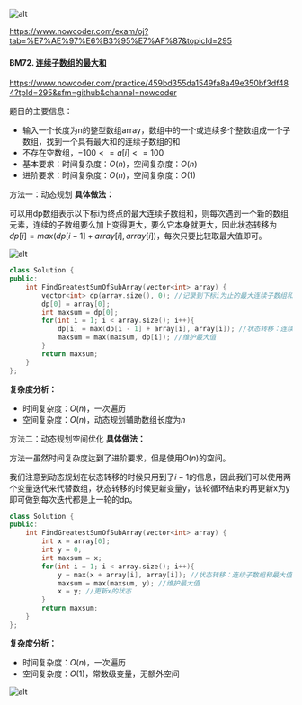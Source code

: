 ![alt](https://uploadfiles.nowcoder.com/bm/top101-head.jpg)

https://www.nowcoder.com/exam/oj?tab=%E7%AE%97%E6%B3%95%E7%AF%87&topicId=295

#### BM72. [连续子数组的最大和](https://www.nowcoder.com/practice/459bd355da1549fa8a49e350bf3df484?tpId=295&sfm=github&channel=nowcoder)

https://www.nowcoder.com/practice/459bd355da1549fa8a49e350bf3df484?tpId=295&sfm=github&channel=nowcoder


题目的主要信息：

- 输入一个长度为n的整型数组array，数组中的一个或连续多个整数组成一个子数组，找到一个具有最大和的连续子数组的和
- 不存在空数组，$-100<=a[i]<=100$
- 基本要求：时间复杂度：$O(n)$，空间复杂度：$O(n)$
- 进阶要求：时间复杂度：$O(n)$，空间复杂度：$O(1)$

方法一：动态规划
**具体做法：**

可以用dp数组表示以下标i为终点的最大连续子数组和，则每次遇到一个新的数组元素，连续的子数组要么加上变得更大，要么它本身就更大，因此状态转移为$dp[i] = max(dp[i - 1] + array[i], array[i])$，每次只要比较取最大值即可。

![alt](https://uploadfiles.nowcoder.com/images/20211204/397721558_1638610292781/7BE168494FA357755FCBE09AE768AD46)

```cpp
class Solution {
public:
    int FindGreatestSumOfSubArray(vector<int> array) {
        vector<int> dp(array.size(), 0); //记录到下标i为止的最大连续子数组和
        dp[0] = array[0];
        int maxsum = dp[0];
        for(int i = 1; i < array.size(); i++){
            dp[i] = max(dp[i - 1] + array[i], array[i]); //状态转移：连续子数组和最大值
            maxsum = max(maxsum, dp[i]); //维护最大值
        }
        return maxsum;
    }
};
```

**复杂度分析：**
- 时间复杂度：$O(n)$，一次遍历
- 空间复杂度：$O(n)$，动态规划辅助数组长度为$n$


方法二：动态规划空间优化
**具体做法：**

方法一虽然时间复杂度达到了进阶要求，但是使用$O(n)$的空间。

我们注意到动态规划在状态转移的时候只用到了$i-1$的信息，因此我们可以使用两个变量迭代来代替数组，状态转移的时候更新变量y，该轮循环结束的再更新x为y即可做到每次迭代都是上一轮的dp。

```cpp
class Solution {
public:
    int FindGreatestSumOfSubArray(vector<int> array) {
        int x = array[0];
        int y = 0;
        int maxsum = x;
        for(int i = 1; i < array.size(); i++){
            y = max(x + array[i], array[i]); //状态转移：连续子数组和最大值
            maxsum = max(maxsum, y); //维护最大值
            x = y; //更新x的状态
        }
        return maxsum;
    }
};
```

**复杂度分析：**
- 时间复杂度：$O(n)$，一次遍历
- 空间复杂度：$O(1)$，常数级变量，无额外空间


![alt](https://uploadfiles.nowcoder.com/bm/top101-tail.jpg)